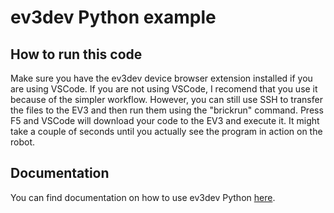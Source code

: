 # ev3dev Python example
## How to run this code
Make sure you have the ev3dev device browser extension installed if you are using VSCode. If you are not using VSCode, I recomend that you use it because of the simpler workflow. However, you can still use SSH to transfer the files to the EV3 and then run them using the "brickrun" command.
Press F5 and VSCode will download your code to the EV3 and execute it. It might take a couple of seconds until you actually see the program in action on the robot.
## Documentation
You can find documentation on how to use ev3dev Python [here](https://ev3dev-lang.readthedocs.io/projects/python-ev3dev/en/ev3dev-stretch/spec.html).
